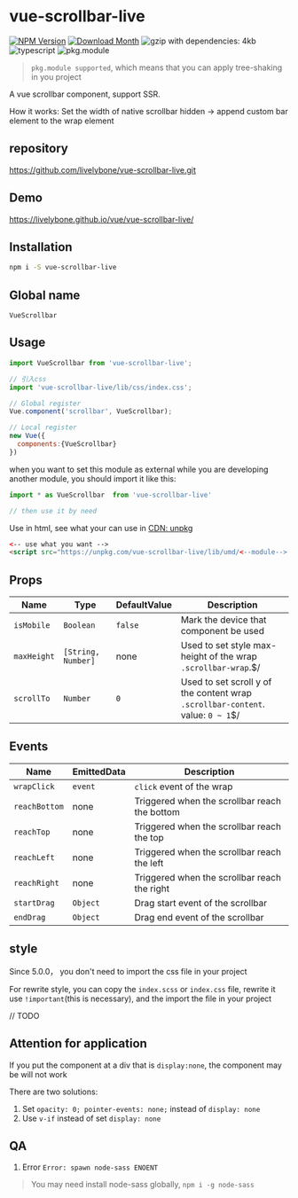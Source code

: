 # vue-scrollbar-live
[![NPM Version](http://img.shields.io/npm/v/vue-scrollbar-live.svg?style=flat-square)](https://www.npmjs.com/package/vue-scrollbar-live)
[![Download Month](http://img.shields.io/npm/dm/vue-scrollbar-live.svg?style=flat-square)](https://www.npmjs.com/package/vue-scrollbar-live)
![gzip with dependencies: 4kb](https://img.shields.io/badge/gzip--with--dependencies-4kb-brightgreen.svg "gzip with dependencies: 4kb")
![typescript](https://img.shields.io/badge/typescript-supported-blue.svg "typescript")
![pkg.module](https://img.shields.io/badge/pkg.module-supported-blue.svg "pkg.module")

> `pkg.module supported`, which means that you can apply tree-shaking in you project

A vue scrollbar component, support SSR.

How it works: Set the width of native scrollbar hidden -> append custom bar element to the wrap element

## repository
https://github.com/livelybone/vue-scrollbar-live.git

## Demo
https://livelybone.github.io/vue/vue-scrollbar-live/

## Installation
```bash
npm i -S vue-scrollbar-live
```

## Global name
`VueScrollbar`

## Usage
```js
import VueScrollbar from 'vue-scrollbar-live';

// 引入css
import 'vue-scrollbar-live/lib/css/index.css';

// Global register
Vue.component('scrollbar', VueScrollbar);

// Local register
new Vue({
  components:{VueScrollbar}
})
```

when you want to set this module as external while you are developing another module, you should import it like this:
```js
import * as VueScrollbar  from 'vue-scrollbar-live'

// then use it by need
```

Use in html, see what your can use in [CDN: unpkg](https://unpkg.com/vue-scrollbar-live/lib/umd/)
```html
<-- use what you want -->
<script src="https://unpkg.com/vue-scrollbar-live/lib/umd/<--module-->.js"></script>
```

## Props
| Name          | Type                                      | DefaultValue         | Description  |
| ------------- | ----------------------------------------- | -------------------- | ------------ |
| `isMobile`    | `Boolean`                                 | `false`              | Mark the device that component be used |
| `maxHeight`   | `[String, Number]`                        | none                 | Used to set style max-height of the wrap `.scrollbar-wrap`.$/ |
| `scrollTo`    | `Number`                                  | `0`                  | Used to set scroll y of the content wrap `.scrollbar-content`. value: `0 ~ 1`$/ |

## Events
| Name                  | EmittedData           | Description                                       |
| --------------------- | --------------------- | ------------------------------------------------- |
| `wrapClick`           | `event`               | `click` event of the wrap                         |
| `reachBottom`         | none                  | Triggered when the scrollbar reach the bottom     |
| `reachTop`            | none                  | Triggered when the scrollbar reach the top        |
| `reachLeft`           | none                  | Triggered when the scrollbar reach the left       |
| `reachRight`          | none                  | Triggered when the scrollbar reach the right      |
| `startDrag`           | `Object`              | Drag start event of the scrollbar                 |
| `endDrag`             | `Object`              | Drag end event of the scrollbar                   | 

## style
Since 5.0.0， you don't need to import the css file in your project

For rewrite style, you can copy the `index.scss` or `index.css` file, rewrite it use `!important`(this is necessary), and the import the file in your project

// TODO
## Attention for application
If you put the component at a div that is `display:none`, the component may be will not work

There are two solutions:

1. Set `opacity: 0; pointer-events: none;` instead of `display: none`
2. Use `v-if` instead of set `display: none`

## QA

1. Error `Error: spawn node-sass ENOENT`

> You may need install node-sass globally, `npm i -g node-sass`
